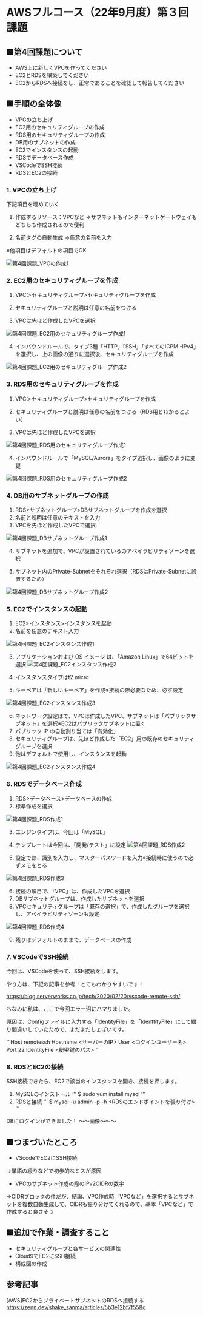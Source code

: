 # AWSフルコース（22年9月度）第３回課題

## ■第4回課題について
- AWS上に新しくVPCを作ってください
- EC2とRDSを構築してください
- EC2からRDSへ接続をし、正常であることを確認して報告してください

## ■手順の全体像

- VPCの立ち上げ
- EC2用のセキュリティグループの作成
- RDS用のセキュリティグループの作成
- DB用のサブネットの作成
- EC2でインスタンスの起動
- RDSでデータベース作成
- VSCodeでSSH接続
- RDSとEC2の接続

 ### 1. VPCの立ち上げ


下記項目を埋めていく


1.  作成するリソース：VPCなど
→サブネットもインターネットゲートウェイもどちらも作成されるので便利


2. 名前タグの自動生成
→任意の名前を入力

※他項目はデフォルトの項目でOK

![第4回課題_VPCの作成1](https://user-images.githubusercontent.com/100008521/193501164-41eec3e5-acc4-4771-914d-53b4cd0d7210.png)


 ### 2.  EC2用のセキュリティグループを作成


1. VPC＞セキュリティグループ>セキュリティグループを作成

2. セキュリティグループと説明は任意の名前をつける

3. VPCは先ほど作成したVPCを選択

![第4回課題_EC2用のセキュリティグループ作成1](https://user-images.githubusercontent.com/100008521/193501249-12685909-afb6-4884-9b25-f0e46f4629e2.png)



4. インバウンドルールで、タイプ3種「HTTP」「SSH」「すべてのICPM -IPv4」を選択し、上の画像の通りに選択後、セキュリティグループを作成

![第4回課題_EC2用のセキュリティグループ作成2](https://user-images.githubusercontent.com/100008521/193501326-ad3341b4-52b8-4898-bec2-bbe75f45afe7.png)

### 3.  RDS用のセキュリティグループを作成


1. VPC＞セキュリティグループ>セキュリティグループを作成

2. セキュリティグループと説明は任意の名前をつける（RDS用とわかるとよい）

3. VPCは先ほど作成したVPCを選択

![第4回課題_RDS用のセキュリティグループ作成1](https://user-images.githubusercontent.com/100008521/193501367-430a954d-b63d-4ff9-b8e0-f9355eff7d3e.png)

4. インバウンドルールで「MySQL/Aurora」をタイプ選択し、画像のように変更

![第4回課題_RDS用のセキュリティグループ作成2](https://user-images.githubusercontent.com/100008521/193501386-290cab22-4891-4ebb-9a2e-41e16be35edd.png)


### 4.  DB用のサブネットグループの作成

1. RDS>サブネットグループ>DBサブネットグループを作成を選択
2. 名前と説明は任意のテキストを入力
3. VPCを先ほど作成したVPCで選択

![第4回課題_DBサブネットグループ作成1](https://user-images.githubusercontent.com/100008521/193501403-ec75a6b7-662b-4fb9-8f67-00f886c8648b.png)


4. サブネットを追加で、VPCが設置されているのアベイラビリティゾーンを選択

5. サブネット内のPrivate-Subnetをそれぞれ選択（RDSはPrivate-Subnetに設置するため）

![第4回課題_DBサブネットグループ作成2](https://user-images.githubusercontent.com/100008521/193501407-419ef8d3-5769-4646-83a2-47f40e44958d.png)


### 5. EC2でインスタンスの起動

1. EC2>インスタンス>インスタンスを起動
2. 名前を任意のテキスト入力

![第4回課題_EC2インスタンス作成1](https://user-images.githubusercontent.com/100008521/193501491-3d9d30ac-b91f-4313-a330-4c0cdc38115e.png)


3. アプリケーションおよび OS イメージ は、「Amazon Linux」で64ビットを選択
![第4回課題_EC2インスタンス作成2](https://user-images.githubusercontent.com/100008521/193501487-b5cb0772-3a5a-4f31-8b46-4e72c8af6056.png)

4. インスタンスタイプはt2.micro
5. キーペアは「新しいキーペア」を作成※接続の際必要なため、必ず設定


![第4回課題_EC2インスタンス作成3](https://user-images.githubusercontent.com/100008521/193501484-86ecd7c1-98a7-4086-b51d-522b6c1a5844.png)


6. ネットワーク設定はで、VPCは作成したVPC、サブネットは「パブリックサブネット」を選択※EC2はパブリックサブネットに置く
7. パブリック IP の自動割り当ては「有効化」
8. セキュリティグループは、先ほど作成した「EC2」用の既存のセキュリティグループを選択
9. 他はデフォルトで使用し、インスタンスを起動

![第4回課題_EC2インスタンス作成4](https://user-images.githubusercontent.com/100008521/193501481-39aa52d4-b025-4ebb-8214-339f6ba80568.png)

###  6. RDSでデータベース作成

1. RDS>データベース>データベースの作成
2. 標準作成を選択

![第4回課題_RDS作成1](https://user-images.githubusercontent.com/100008521/193501718-2d2c0bc5-6108-4e81-b852-e0cd257bc5bd.png)


3. エンジンタイプは、今回は「MySQL」
4. テンプレートは今回は、「開発/テスト」に設定
![第4回課題_RDS作成2](https://user-images.githubusercontent.com/100008521/193501711-6b7fa3e6-25db-411b-875b-b524e8f4b7be.png)

5. 設定では、識別を入力し、マスターパスワードを入力※接続時に使うので必ずメモをとる

![第4回課題_RDS作成3](https://user-images.githubusercontent.com/100008521/193501700-0a1ec304-80e1-4687-aef4-f1e7f8b0b3b0.png)

6. 接続の項目で、「VPC」は、作成したVPCを選択
7. DBサブネットグループは、作成したサブネットを選択
8. VPCセキュリティグループは「既存の選択」で、作成したグループを選択し、アベイラビリティゾーンも設定


![第4回課題_RDS作成4](https://user-images.githubusercontent.com/100008521/193501695-485a3674-d815-499d-a2d2-ef9bce6dc8e9.png)

9. 残りはデフォルトのままで、データベースの作成


###  7. VSCodeでSSH接続

今回は、VSCodeを使って、SSH接続をします。

やり方は、下記の記事を参考！とてもわかりやすいです！

https://blog.serverworks.co.jp/tech/2020/02/20/vscode-remote-ssh/

ちなみに私は、ここで今回エラー沼にハマりました。

原因は、Configファイルに入力する「IdentityFile」を「IdenttityFile」にして綴り間違いしていたためで、まだまだしょぼいです。

‘’’Host remotessh
  Hostname <サーバーのIP>
  User <ログインユーザー名>
  Port 22
  IdentityFile <秘密鍵のパス>
‘’’


###  8. RDSとEC2の接続

SSH接続できたら、EC2で該当のインスタンスを開き、接続を押します。

1. MySQLのインストール
‘’’
$ sudo yum install mysql
‘’’
2. RDSと接続
‘’’
$ mysql -u admin -p -h <RDSのエンドポイントを張り付け>
‘’’

DBにログインができました！
〜〜画像〜〜〜



## ■つまづいたところ
- VScodeでEC2にSSH接続

→単語の綴りなどで初歩的なミスが原因

- VPCのサブネット作成の際のIPv2CIDRの数字

→CIDRブロックの件だが、結論、VPC作成時「VPCなど」を選択するとサブネットを複数自動生成して、CIDRも振り分けてくれるので、基本「VPCなど」で作成すると良さそう


## ■追加で作業・調査すること

- セキュリティグループと各サービスの関連性
- Cloud9でEC2にSSH接続
- 構成図の作成


## 参考記事

[AWS]EC2からプライベートサブネットのRDSへ接続する
https://zenn.dev/shake_sanma/articles/5b3e12bf7f558d